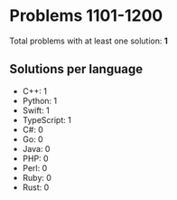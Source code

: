 # Problems 1101-1200

Total problems with at least one solution: **1**

## Solutions per language

- C++: 1
- Python: 1
- Swift: 1
- TypeScript: 1
- C#: 0
- Go: 0
- Java: 0
- PHP: 0
- Perl: 0
- Ruby: 0
- Rust: 0
